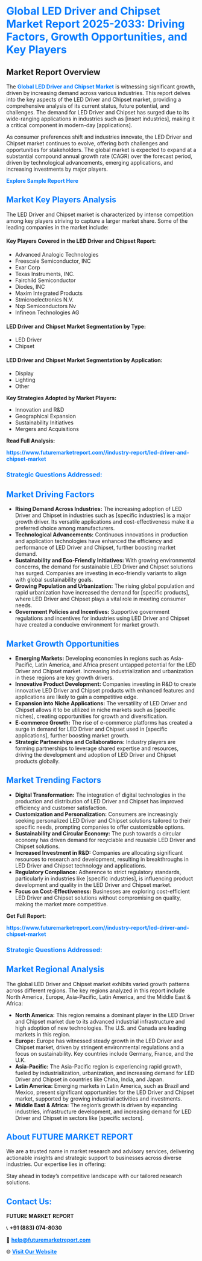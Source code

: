 <h1 style="color: #007BFF;">Global LED Driver and Chipset Market Report 2025-2033: Driving Factors, Growth Opportunities, and Key Players</h1>

<section id="overview">
<h2>Market Report Overview</h2>
<p>The <a href="https://www.futuremarketreport.com//industry-report/led-driver-and-chipset-market" style="color: #007BFF; text-decoration: none;"><strong>Global LED Driver and Chipset Market</strong></a> is witnessing significant growth, driven by increasing demand across various industries. This report delves into the key aspects of the LED Driver and Chipset market, providing a comprehensive analysis of its current status, future potential, and challenges. The demand for LED Driver and Chipset has surged due to its wide-ranging applications in industries such as [insert industries], making it a critical component in modern-day [applications].</p>
<p>As consumer preferences shift and industries innovate, the LED Driver and Chipset market continues to evolve, offering both challenges and opportunities for stakeholders. The global market is expected to expand at a substantial compound annual growth rate (CAGR) over the forecast period, driven by technological advancements, emerging applications, and increasing investments by major players.</p>
</section>

<section id="overview">
<p><a href="https://www.futuremarketreport.com//request-sample/reportId=76101" style="color: #007BFF; text-decoration: none;"><strong>Explore Sample Report Here</strong></a></p>
</section>

<section id="key-players">
<h2 style="color: #007BFF;">Market Key Players Analysis</h2>
<p>The LED Driver and Chipset market is characterized by intense competition among key players striving to capture a larger market share. Some of the leading companies in the market include:</p>
<h4>Key Players Covered in the LED Driver and Chipset Report:</h4>
<ul><li>Advanced Analogic Technologies</li><li>Freescale Semiconductor, INC</li><li>Exar Corp</li><li>Texas Instruments, INC.</li><li>Fairchild Semiconductor</li><li>Diodes, INC</li><li>Maxim Integrated Products</li><li>Stmicroelectronics N.V.</li><li>Nxp Semiconductors Nv</li><li>Infineon Technologies AG</li></ul>
<h4>LED Driver and Chipset Market Segmentation by Type:</h4>
<ul><li>LED Driver</li><li>Chipset</li></ul>

<h4>LED Driver and Chipset Market Segmentation by Application:</h4>
<ul><li>Display</li><li>Lighting</li><li>Other</li></ul>
<p><strong>Key Strategies Adopted by Market Players:</strong></p>
<ul>
<li>Innovation and R&D</li>
<li>Geographical Expansion</li>
<li>Sustainability Initiatives</li>
<li>Mergers and Acquisitions</li>
</ul>
</section>

<section>
<p><strong>Read Full Analysis: </strong></p><a href="https://www.futuremarketreport.com//industry-report/led-driver-and-chipset-market" style="color: #007BFF; text-decoration: none;"><strong>https://www.futuremarketreport.com//industry-report/led-driver-and-chipset-market</strong></a>
<h3 style="color: #007BFF;">Strategic Questions Addressed:</h3>
</section>

<section id="driving-factors">
<h2 style="color: #007BFF;">Market Driving Factors</h2>
<ul>
<li><strong>Rising Demand Across Industries:</strong> The increasing adoption of LED Driver and Chipset in industries such as [specific industries] is a major growth driver. Its versatile applications and cost-effectiveness make it a preferred choice among manufacturers.</li>
<li><strong>Technological Advancements:</strong> Continuous innovations in production and application technologies have enhanced the efficiency and performance of LED Driver and Chipset, further boosting market demand.</li>
<li><strong>Sustainability and Eco-Friendly Initiatives:</strong> With growing environmental concerns, the demand for sustainable LED Driver and Chipset solutions has surged. Companies are investing in eco-friendly variants to align with global sustainability goals.</li>
<li><strong>Growing Population and Urbanization:</strong> The rising global population and rapid urbanization have increased the demand for [specific products], where LED Driver and Chipset plays a vital role in meeting consumer needs.</li>
<li><strong>Government Policies and Incentives:</strong> Supportive government regulations and incentives for industries using LED Driver and Chipset have created a conducive environment for market growth.</li>
</ul>
</section>

<section id="growth-opportunities">
<h2 style="color: #007BFF;">Market Growth Opportunities</h2>
<ul>
<li><strong>Emerging Markets:</strong> Developing economies in regions such as Asia-Pacific, Latin America, and Africa present untapped potential for the LED Driver and Chipset market. Increasing industrialization and urbanization in these regions are key growth drivers.</li>
<li><strong>Innovative Product Development:</strong> Companies investing in R&D to create innovative LED Driver and Chipset products with enhanced features and applications are likely to gain a competitive edge.</li>
<li><strong>Expansion into Niche Applications:</strong> The versatility of LED Driver and Chipset allows it to be utilized in niche markets such as [specific niches], creating opportunities for growth and diversification.</li>
<li><strong>E-commerce Growth:</strong> The rise of e-commerce platforms has created a surge in demand for LED Driver and Chipset used in [specific applications], further boosting market growth.</li>
<li><strong>Strategic Partnerships and Collaborations:</strong> Industry players are forming partnerships to leverage shared expertise and resources, driving the development and adoption of LED Driver and Chipset products globally.</li>
</ul>
</section>

<section id="trending-factors">
<h2 style="color: #007BFF;">Market Trending Factors</h2>
<ul>
<li><strong>Digital Transformation:</strong> The integration of digital technologies in the production and distribution of LED Driver and Chipset has improved efficiency and customer satisfaction.</li>
<li><strong>Customization and Personalization:</strong> Consumers are increasingly seeking personalized LED Driver and Chipset solutions tailored to their specific needs, prompting companies to offer customizable options.</li>
<li><strong>Sustainability and Circular Economy:</strong> The push towards a circular economy has driven demand for recyclable and reusable LED Driver and Chipset solutions.</li>
<li><strong>Increased Investment in R&D:</strong> Companies are allocating significant resources to research and development, resulting in breakthroughs in LED Driver and Chipset technology and applications.</li>
<li><strong>Regulatory Compliance:</strong> Adherence to strict regulatory standards, particularly in industries like [specific industries], is influencing product development and quality in the LED Driver and Chipset market.</li>
<li><strong>Focus on Cost-Effectiveness:</strong> Businesses are exploring cost-efficient LED Driver and Chipset solutions without compromising on quality, making the market more competitive.</li>
</ul>
</section>

<section>
<p><strong>Get Full Report: </strong></p><a href="https://www.futuremarketreport.com//industry-report/led-driver-and-chipset-market" style="color: #007BFF; text-decoration: none;"><strong>https://www.futuremarketreport.com//industry-report/led-driver-and-chipset-market</strong></a>
<h3 style="color: #007BFF;">Strategic Questions Addressed:</h3>
</section>


<section id="regional-analysis">
<h2 style="color: #007BFF;">Market Regional Analysis</h2>
<p>The global LED Driver and Chipset market exhibits varied growth patterns across different regions. The key regions analyzed in this report include North America, Europe, Asia-Pacific, Latin America, and the Middle East & Africa:</p>
<ul>
<li><strong>North America:</strong> This region remains a dominant player in the LED Driver and Chipset market due to its advanced industrial infrastructure and high adoption of new technologies. The U.S. and Canada are leading markets in this region.</li>
<li><strong>Europe:</strong> Europe has witnessed steady growth in the LED Driver and Chipset market, driven by stringent environmental regulations and a focus on sustainability. Key countries include Germany, France, and the U.K.</li>
<li><strong>Asia-Pacific:</strong> The Asia-Pacific region is experiencing rapid growth, fueled by industrialization, urbanization, and increasing demand for LED Driver and Chipset in countries like China, India, and Japan.</li>
<li><strong>Latin America:</strong> Emerging markets in Latin America, such as Brazil and Mexico, present significant opportunities for the LED Driver and Chipset market, supported by growing industrial activities and investments.</li>
<li><strong>Middle East & Africa:</strong> The region’s growth is driven by expanding industries, infrastructure development, and increasing demand for LED Driver and Chipset in sectors like [specific sectors].</li>
</ul>
</section>

<footer>
<h2 style="color: #007BFF;">About FUTURE MARKET REPORT</h2>
<p>We are a trusted name in market research and advisory services, delivering actionable insights and strategic support to businesses across diverse industries. Our expertise lies in offering:</p>

<p>Stay ahead in today’s competitive landscape with our tailored research solutions.</p>

<h2 style="color: #007BFF;">Contact Us:</h2>
<p><strong>FUTURE MARKET REPORT</strong></p>
<p>📞 <strong>+91 (883) 074-8030</strong></p>
<p>📧 <strong><a href="mailto:help@futuremarketreport.com" style="color: #007BFF;">help@futuremarketreport.com</a></strong></p>
<p>🌐 <strong><a href="https://www.futuremarketreport.com/" style="color: #007BFF;">Visit Our Website</a></strong></p>
</footer>